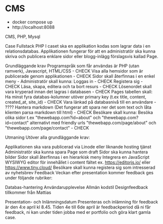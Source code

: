 # CMS

- docker compose up
- http://localhost:8088


CMS, PHP, Mysql


Case Fullstack PHP
I caset ska en applikation kodas som lagrar data i en relationsdatabas. Applikationen fungerar för att en administratör ska kunna skriva och publicera enklare sidor eller blogg-inlägg förslagsvis kallad Page.

Grundläggande krav
Programspråk som får användas är PHP (utan ramverk), Javascript, HTML/CSS - CHECK
Visa alla hemsidor som är publicerade genom applikationen - CHECK
Sidor skall återfinnas i en enkel meny -
Administratör skall kunna:
Loggas in - CHECK
Registera sig - CHECK
Läsa, skapa, editera och ta bort resurs - CHECK
Lösenordet skall vara kryperad innan det lagras i databasen - CHECK
Pages tabellen skall:
Ha minst fyra databas-kolumner utöver primary key (t.ex title, content, created_at, site_id) - CHECK
Vara länkad på databasnivå till en användare - ????
Hantera markdown (Det fungerar att spara ner det som text och låta klienten parsa markdown till html) - CHECK
Besökare skall kunna:
Besöka olika sidor t.ex "thewebapp.com?id=about" och "thewebapp.com?id=contact" alternativt med friendly urls "thewebapp.com/page/about" och "thewebapp.com/page/contact" - CHECK

Utmaning
Utöver alla grundläggande krav:

Applikationen ska vara publicerad via Linode eller liknande hosting tjänst
Administratör ska kunna spara Page som draft
Sidor ska kunna hantera bilder
Sidor skall återfinnas i en hierarkisk meny
Integrera en JavaScript WYSIWYG editor för innehållet i content fältet ex. https://editorjs.io/ eller https://www.tiny.cloud/
Besökare skall kunna registera sig som intresserad av nyhetsbrev
Feedback
Veckan efter presentation kommer feedback ges under följande rubriker:

Databas-hantering
Användarupplevelse
Allmän kodstil
Designfeedback tillkommer från Mattias

Presentation- och Inlämningsdatum
Presenteras och inlämning för feedback är den 4:e april kl 8.45. Tiden 4e till 6de april är feedbackperiod då ni får feedback, ni kan under tiden jobba med er portfolio och göra klart gamla case.